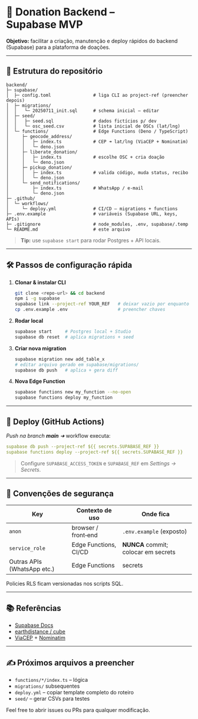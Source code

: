 # 🍃 Donation Backend – Supabase MVP

**Objetivo:** facilitar a criação, manutenção e deploy rápidos do backend (Supabase) para a plataforma de doações.

---

## 📁 Estrutura do repositório

```text
backend/
├─ supabase/
│  ├─ config.toml                # liga CLI ao project‑ref (preencher depois)
│  ├─ migrations/
│  │   └─ 20250711_init.sql      # schema inicial – editar
│  ├─ seed/
│  │   ├─ seed.sql               # dados fictícios p/ dev
│  │   └─ osc_seed.csv           # lista inicial de OSCs (lat/lng)
│  └─ functions/                 # Edge Functions (Deno / TypeScript)
│     ├─ geocode_address/
│     │   ├─ index.ts            # CEP ➜ lat/lng (ViaCEP + Nominatim)
│     │   └─ deno.json
│     ├─ liberate_donation/
│     │   ├─ index.ts            # escolhe OSC + cria doação
│     │   └─ deno.json
│     ├─ pickup_donation/
│     │   ├─ index.ts            # valida código, muda status, recibo
│     │   └─ deno.json
│     └─ send_notifications/
│         ├─ index.ts            # WhatsApp / e-mail
│         └─ deno.json
├─ .github/
│  └─ workflows/
│     └─ deploy.yml              # CI/CD – migrations + functions
├─ .env.example                  # variáveis (Supabase URL, keys, APIs)
├─ .gitignore                    # node_modules, .env, supabase/.temp
└─ README.md                     # este arquivo
```

> **Tip:** use `supabase start` para rodar Postgres + API locais.

---

## 🛠️ Passos de configuração rápida

1. **Clonar & instalar CLI**
   ```bash
   git clone <repo-url> && cd backend
   npm i -g supabase
   supabase link --project-ref YOUR_REF   # deixar vazio por enquanto
   cp .env.example .env                   # preencher chaves
   ```
2. **Rodar local**
   ```bash
   supabase start     # Postgres local + Studio
   supabase db reset  # aplica migrations + seed
   ```
3. **Criar nova migration**
   ```bash
   supabase migration new add_table_x
   # editar arquivo gerado em supabase/migrations/
   supabase db push   # aplica + gera diff
   ```
4. **Nova Edge Function**
   ```bash
   supabase functions new my_function --no-open
   supabase functions deploy my_function
   ```

---

## 🚀 Deploy (GitHub Actions)

*Push na branch **main** ➜* workflow executa:

```yaml
supabase db push --project-ref ${{ secrets.SUPABASE_REF }}
supabase functions deploy --project-ref ${{ secrets.SUPABASE_REF }}
```

> Configure `SUPABASE_ACCESS_TOKEN` e `SUPABASE_REF` em *Settings → Secrets*.

---

## 🔐 Convenções de segurança

| Key                         | Contexto de uso       | Onde fica                            |
| --------------------------- | --------------------- | ------------------------------------ |
| `anon`                      | browser / front‑end   | `.env.example` (exposto)             |
| `service_role`              | Edge Functions, CI/CD | **NUNCA** commit; colocar em secrets |
| Outras APIs (WhatsApp etc.) | Edge Functions        | secrets                              |

Policies RLS ficam versionadas nos scripts SQL.

---

## 📚 Referências

- [Supabase Docs](https://supabase.com/docs)
- [earthdistance / cube](https://postgis.net/docs/)
- [ViaCEP](https://viacep.com.br) + [Nominatim](https://nominatim.org)

---

## ✍️ Próximos arquivos a preencher

- `functions/*/index.ts` – lógica
- `migrations/` subsequentes
- `deploy.yml` – copiar template completo do roteiro
- `seed/` – gerar CSVs para testes

Feel free to abrir issues ou PRs para qualquer modificação.
